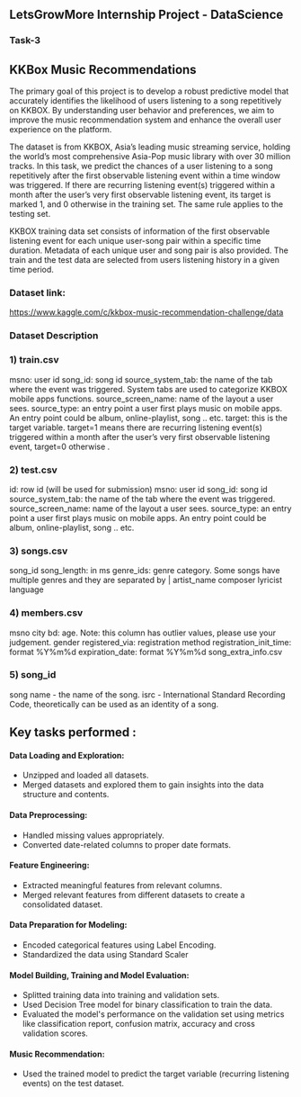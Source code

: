 ## LetsGrowMore Internship Project - DataScience
### Task-3
## KKBox Music Recommendations

The primary goal of this project is to develop a robust predictive model that accurately identifies the likelihood of users listening to a song repetitively on KKBOX. By understanding user behavior and preferences, we aim to improve the music recommendation system and enhance the overall user experience on the platform.

The dataset is from KKBOX, Asia’s leading music streaming service, holding the world’s most comprehensive Asia-Pop music library with over 30 million tracks.
In this task, we predict the chances of a user listening to a song repetitively after the first observable listening event within a time window was triggered. If there are recurring listening event(s) triggered within a month after the user’s very first observable listening event, its target is marked 1, and 0 otherwise in the training set. The same rule applies to the testing set.

KKBOX training data set consists of information of the first observable listening event for each unique user-song pair within a specific time duration. Metadata of each unique user and song pair is also provided. The train and the test data are selected from users listening history in a given time period.

### Dataset link: 
  https://www.kaggle.com/c/kkbox-music-recommendation-challenge/data

### Dataset Description

### 1) train.csv
  msno: user id
  song_id: song id
  source_system_tab: the name of the tab where the event was triggered. System tabs are used to categorize KKBOX mobile apps functions. 
  source_screen_name: name of the layout a user sees.
  source_type: an entry point a user first plays music on mobile apps. An entry point could be album, online-playlist, song .. etc.
  target: this is the target variable. target=1 means there are recurring listening event(s) triggered within a month after the user’s very first observable listening event, target=0 otherwise .

### 2) test.csv
id: row id (will be used for submission)
  msno: user id
  song_id: song id
  source_system_tab: the name of the tab where the event was triggered. 
  source_screen_name: name of the layout a user sees.
  source_type: an entry point a user first plays music on mobile apps. An entry point could be album, online-playlist, song .. etc.

### 3) songs.csv
  song_id
  song_length: in ms
  genre_ids: genre category. Some songs have multiple genres and they are separated by |
  artist_name
  composer
  lyricist
  language
  
### 4) members.csv
  msno
  city
  bd: age. Note: this column has outlier values, please use your judgement.
  gender
  registered_via: registration method
  registration_init_time: format %Y%m%d
  expiration_date: format %Y%m%d
  song_extra_info.csv

### 5) song_id
  song name - the name of the song.
  isrc - International Standard Recording Code, theoretically can be used as an identity of a song.  


## Key tasks performed :

#### Data Loading and Exploration: 
- Unzipped and loaded all datasets.
- Merged datasets and explored them to gain insights into the data structure and contents.
#### Data Preprocessing: 
- Handled missing values appropriately.
- Converted date-related columns to proper date formats.
#### Feature Engineering: 
- Extracted meaningful features from relevant columns.
- Merged relevant features from different datasets to create a consolidated dataset.
#### Data Preparation for Modeling:
- Encoded categorical features using Label Encoding.
- Standardized the data using Standard Scaler
#### Model Building, Training and Model Evaluation:
- Splitted training data into training and validation sets.
- Used Decision Tree model for binary classification to train the data.
- Evaluated the model's performance on the validation set using metrics like classification report, confusion matrix, accuracy and cross validation scores.
#### Music Recommendation:
- Used the trained model to predict the target variable (recurring listening events) on the test dataset.
